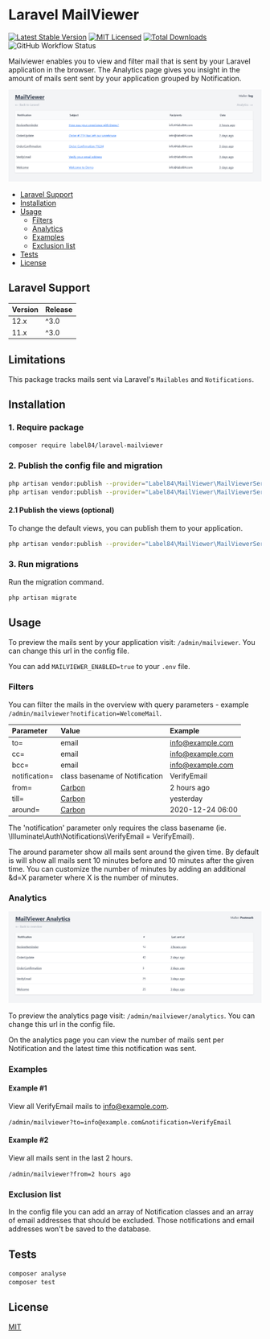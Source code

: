 # Laravel MailViewer

[![Latest Stable Version](https://poser.pugx.org/label84/laravel-mailviewer/v/stable?style=flat-square)](https://packagist.org/packages/label84/laravel-mailviewer)
[![MIT Licensed](https://img.shields.io/badge/license-MIT-brightgreen.svg?style=flat-square)](LICENSE)
[![Total Downloads](https://img.shields.io/packagist/dt/label84/laravel-mailviewer.svg?style=flat-square)](https://packagist.org/packages/label84/laravel-mailviewer)
![GitHub Workflow Status](https://img.shields.io/github/actions/workflow/status/label84/laravel-mailviewer/run-tests.yml?branch=master&style=flat-square)

Mailviewer enables you to view and filter mail that is sent by your Laravel application in the browser. The Analytics page gives you insight in the amount of mails sent sent by your application grouped by Notification.

![MailViewer screenshot](./docs/screenshot-default.png?raw=true "MailViewer Screenshot")

- [Laravel Support](#laravel-support)
- [Installation](#installation)
- [Usage](#usage)
  - [Filters](#filters)
  - [Analytics](#analytics)
  - [Examples](#examples)
  - [Exclusion list](#exclusion-list)
- [Tests](#tests)
- [License](#license)

## Laravel Support

| Version | Release |
|---------|---------|
| 12.x    | ^3.0    |
| 11.x    | ^3.0    |

## Limitations

This package tracks mails sent via Laravel's `Mailables` and `Notifications`.

## Installation

### 1. Require package

```sh
composer require label84/laravel-mailviewer
```

### 2. Publish the config file and migration

```sh
php artisan vendor:publish --provider="Label84\MailViewer\MailViewerServiceProvider" --tag="config"
php artisan vendor:publish --provider="Label84\MailViewer\MailViewerServiceProvider" --tag="migrations"
```

#### 2.1 Publish the views (optional)

To change the default views, you can publish them to your application.

```sh
php artisan vendor:publish --provider="Label84\MailViewer\MailViewerServiceProvider" --tag="views"
```

### 3. Run migrations

Run the migration command.

```sh
php artisan migrate
```

## Usage

To preview the mails sent by your application visit: `/admin/mailviewer`. You can change this url in the config file.

You can add `MAILVIEWER_ENABLED=true` to your `.env` file.

### Filters

You can filter the mails in the overview with query parameters - example `/admin/mailviewer?notification=WelcomeMail`.

| Parameter     | Value                                    | Example           |
|:--------------|:-----------------------------------------|:------------------|
| to=           | email                                    | [info@example.com](info@example.com)  |
| cc=           | email                                    | [info@example.com](info@example.com)  |
| bcc=          | email                                    | [info@example.com](info@example.com)  |
| notification= | class basename of Notification           | VerifyEmail       |
| from=         | [Carbon](https://carbon.nesbot.com/docs) | 2 hours ago       |
| till=         | [Carbon](https://carbon.nesbot.com/docs) | yesterday         |
| around=       | [Carbon](https://carbon.nesbot.com/docs) | 2020-12-24 06:00  |

The 'notification' parameter only requires the class basename (ie. \Illuminate\Auth\Notifications\VerifyEmail = VerifyEmail).

The around parameter show all mails sent around the given time. By default is will show all mails sent 10 minutes before and 10 minutes after the given time. You can customize the number of minutes by adding an additional &d=X parameter where X is the number of minutes.

### Analytics

![MailViewer Analytics screenshot](./docs/screenshot-analytics.png?raw=true "MailViewer Analytics Screenshot")

To preview the analytics page visit: `/admin/mailviewer/analytics`. You can change this url in the config file.

On the analytics page you can view the number of mails sent per Notification and the latest time this notification was sent.

### Examples

#### Example #1

View all VerifyEmail mails to [info@example.com](info@example.com).

`/admin/mailviewer?to=info@example.com&notification=VerifyEmail`

#### Example #2

View all mails sent in the last 2 hours.

`/admin/mailviewer?from=2 hours ago`

### Exclusion list

In the config file you can add an array of Notification classes and an array of email addresses that should be excluded. Those notifications and email addresses won't be saved to the database.

## Tests

```sh
composer analyse
composer test
```

## License

[MIT](https://opensource.org/licenses/MIT)
